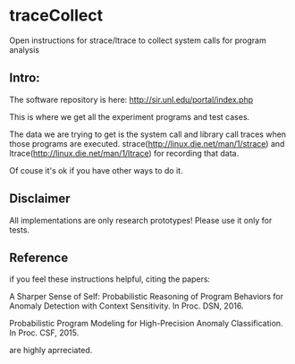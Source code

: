 # traceCollect

Open instructions for strace/ltrace to collect system calls for program analysis


## Intro:
The software repository is here:
http://sir.unl.edu/portal/index.php

This is where we get all the experiment programs and test cases.

The data we are trying to get is the system call and library call traces when those programs are executed. 
strace(http://linux.die.net/man/1/strace) and ltrace(http://linux.die.net/man/1/ltrace) for recording that data. 

Of couse it's ok if you have other ways to do it.


## Disclaimer
All implementations are only research prototypes!
Please use it only for tests.


## Reference
if you feel these instructions helpful, citing the papers:

A Sharper Sense of Self: Probabilistic Reasoning of Program Behaviors for Anomaly Detection with Context Sensitivity. In Proc. DSN, 2016.

Probabilistic Program Modeling for High-Precision Anomaly Classification. In Proc. CSF, 2015.

are highly aprreciated.
